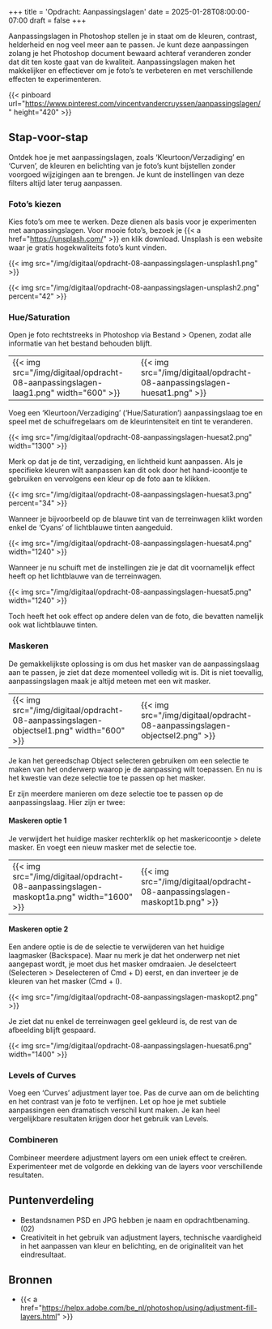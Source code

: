 +++
title = 'Opdracht: Aanpassingslagen'
date = 2025-01-28T08:00:00-07:00
draft = false
+++

Aanpassingslagen in Photoshop stellen je in staat om de kleuren, contrast, helderheid en nog veel meer aan te passen. Je kunt deze aanpassingen zolang je het Photoshop document bewaard achteraf veranderen zonder dat dit ten koste gaat van de kwaliteit. Aanpassingslagen maken het makkelijker en effectiever om je foto’s te verbeteren en met verschillende effecten te experimenteren.

{{< pinboard url="https://www.pinterest.com/vincentvandercruyssen/aanpassingslagen/" height="420" >}}


## Stap-voor-stap

Ontdek hoe je met aanpassingslagen, zoals ‘Kleurtoon/Verzadiging’ en ‘Curven’, de kleuren en belichting van je foto’s kunt bijstellen zonder voorgoed wijzigingen aan te brengen. Je kunt de instellingen van deze filters altijd later terug aanpassen.

### Foto’s kiezen

Kies foto’s om mee te werken. Deze dienen als basis voor je experimenten met aanpassingslagen. Voor mooie foto’s, bezoek je {{< a href="https://unsplash.com/" >}} en klik download. Unsplash is een website waar je gratis hogekwaliteits foto’s kunt vinden. 

{{< img src="/img/digitaal/opdracht-08-aanpassingslagen-unsplash1.png" >}}

{{< img src="/img/digitaal/opdracht-08-aanpassingslagen-unsplash2.png" percent="42" >}}

### Hue/Saturation

Open je foto rechtstreeks in Photoshop via Bestand > Openen, zodat alle informatie van het bestand behouden blijft.

| | |
|-|-|
|{{< img src="/img/digitaal/opdracht-08-aanpassingslagen-laag1.png" width="600" >}}|{{< img src="/img/digitaal/opdracht-08-aanpassingslagen-huesat1.png" >}}|

Voeg een ‘Kleurtoon/Verzadiging’ (‘Hue/Saturation’) aanpassingslaag toe en speel met de schuifregelaars om de kleurintensiteit en tint te veranderen.

{{< img src="/img/digitaal/opdracht-08-aanpassingslagen-huesat2.png" width="1300" >}}

Merk op dat je de tint, verzadiging, en lichtheid kunt aanpassen. Als je specifieke kleuren wilt aanpassen kan dit ook door het hand-icoontje te gebruiken en vervolgens een kleur op de foto aan te klikken.

{{< img src="/img/digitaal/opdracht-08-aanpassingslagen-huesat3.png" percent="34" >}}

Wanneer je bijvoorbeeld op de blauwe tint van de terreinwagen klikt worden enkel de ‘Cyans’ of lichtblauwe tinten aangeduid. 

{{< img src="/img/digitaal/opdracht-08-aanpassingslagen-huesat4.png" width="1240" >}}

Wanneer je nu schuift met de instellingen zie je dat dit voornamelijk effect heeft op het lichtblauwe van de terreinwagen. 

{{< img src="/img/digitaal/opdracht-08-aanpassingslagen-huesat5.png" width="1240" >}}

Toch heeft het ook effect op andere delen van de foto, die bevatten namelijk ook wat lichtblauwe tinten.

### Maskeren

De gemakkelijkste oplossing is om dus het masker van de aanpassingslaag aan te passen, je ziet dat deze momenteel volledig wit is. Dit is niet toevallig, aanpassingslagen maak je altijd meteen met een wit masker. 

| | |
|-|-|
|{{< img src="/img/digitaal/opdracht-08-aanpassingslagen-objectsel1.png" width="600" >}}|{{< img src="/img/digitaal/opdracht-08-aanpassingslagen-objectsel2.png" >}}|

Je kan het gereedschap Object selecteren gebruiken om een selectie te maken van het onderwerp waarop je de aanpassing wilt toepassen. En nu is het kwestie van deze selectie toe te passen op het masker.

Er zijn meerdere manieren om deze selectie toe te passen op de aanpassingslaag. Hier zijn er twee:

#### Maskeren optie 1

Je verwijdert het huidige masker rechterklik op het maskericoontje > delete masker. En voegt een nieuw masker met de selectie toe. 

| | |
|-|-|
|{{< img src="/img/digitaal/opdracht-08-aanpassingslagen-maskopt1a.png" width="1600" >}}|{{< img src="/img/digitaal/opdracht-08-aanpassingslagen-maskopt1b.png" >}}|

#### Maskeren optie 2

Een andere optie is de de selectie te verwijderen van het huidige laagmasker (Backspace). Maar nu merk je dat het onderwerp net niet aangepast wordt, je moet dus het masker omdraaien. Je deselcteert (Selecteren > Deselecteren of Cmd + D) eerst, en dan inverteer je de kleuren van het masker (Cmd + I). 

{{< img src="/img/digitaal/opdracht-08-aanpassingslagen-maskopt2.png" >}}

Je ziet dat nu enkel de terreinwagen geel gekleurd is, de rest van de afbeelding blijft gespaard. 

{{< img src="/img/digitaal/opdracht-08-aanpassingslagen-huesat6.png" width="1400" >}}

### Levels of Curves

Voeg een ‘Curves’ adjustment layer toe. Pas de curve aan om de belichting en het contrast van je foto te verfijnen. Let op hoe je met subtiele aanpassingen een dramatisch verschil kunt maken. Je kan heel vergelijkbare resultaten krijgen door het gebruik van Levels.

### Combineren

Combineer meerdere adjustment layers om een uniek effect te creëren. Experimenteer met de volgorde en dekking van de layers voor verschillende resultaten.

## Puntenverdeling

- Bestandsnamen PSD en JPG hebben je naam en opdrachtbenaming. (02)
- Creativiteit in het gebruik van adjustment layers, technische vaardigheid in het aanpassen van kleur en belichting, en de originaliteit van het eindresultaat.

## Bronnen

- {{< a href="https://helpx.adobe.com/be_nl/photoshop/using/adjustment-fill-layers.html" >}}